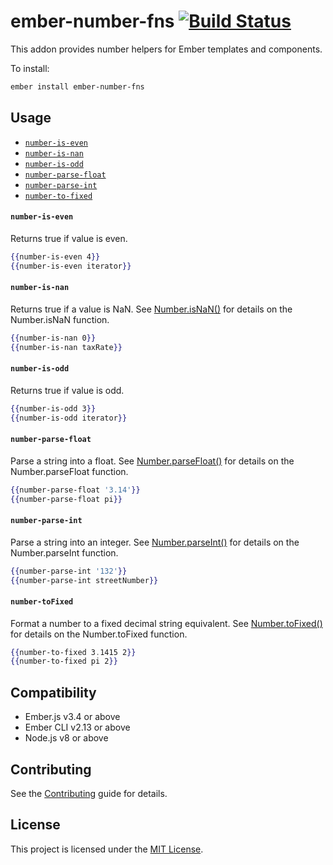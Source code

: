 ember-number-fns
[![Build Status](https://travis-ci.com/robert-allan-frank/ember-number-fns.svg?branch=develop)](https://travis-ci.com/robert-allan-frank/ember-number-fns)
==============================================================================
This addon provides number helpers for Ember templates and components.

To install:

```sh
ember install ember-number-fns
```

Usage
------------------------------------------------------------------------------
* [`number-is-even`](#number-is-even)
* [`number-is-nan`](#number-is-nan)
* [`number-is-odd`](#number-is-odd)
* [`number-parse-float`](#number-parse-float)
* [`number-parse-int`](#number-parse-int)
* [`number-to-fixed`](#number-to-fixed)


#### `number-is-even`
Returns true if value is even.

```hbs
{{number-is-even 4}}
{{number-is-even iterator}}
```

#### `number-is-nan`
Returns true if a value is NaN. See [Number.isNaN()](https://developer.mozilla.org/en-US/docs/Web/JavaScript/Reference/Global_Objects/Number/isNaN) for details on the Number.isNaN function.

```hbs
{{number-is-nan 0}}
{{number-is-nan taxRate}}
```

#### `number-is-odd`
Returns true if value is odd.

```hbs
{{number-is-odd 3}}
{{number-is-odd iterator}}
```

#### `number-parse-float`
Parse a string into a float. See [Number.parseFloat()](https://developer.mozilla.org/en-US/docs/Web/JavaScript/Reference/Global_Objects/Number/parseFloat) for details on the Number.parseFloat function.

```hbs
{{number-parse-float '3.14'}}
{{number-parse-float pi}}
```

#### `number-parse-int`
Parse a string into an integer. See [Number.parseInt()](https://developer.mozilla.org/en-US/docs/Web/JavaScript/Reference/Global_Objects/Number/parseInt) for details on the Number.parseInt function.

```hbs
{{number-parse-int '132'}}
{{number-parse-int streetNumber}}
```

#### `number-toFixed`
Format a number to a fixed decimal string equivalent. See [Number.toFixed()](https://developer.mozilla.org/en-US/docs/Web/JavaScript/Reference/Global_Objects/Number/toFixed) for details on the Number.toFixed function.

```hbs
{{number-to-fixed 3.1415 2}}
{{number-to-fixed pi 2}}
```

Compatibility
------------------------------------------------------------------------------
* Ember.js v3.4 or above
* Ember CLI v2.13 or above
* Node.js v8 or above


Contributing
------------------------------------------------------------------------------
See the [Contributing](CONTRIBUTING.md) guide for details.


License
------------------------------------------------------------------------------
This project is licensed under the [MIT License](LICENSE.md).
